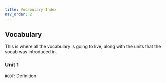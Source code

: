 ```yaml
---
title: Vocabulary Index
nav_order: 2
---
```


## Vocabulary

This is where all the vocabulary is going to live, along with the units that the vocab was introduced in.

### Unit 1

**`ROOT`**: Definition
